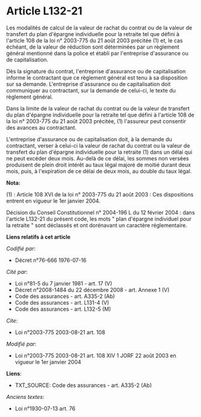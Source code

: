# Article L132-21

Les modalités de calcul de la valeur de rachat du contrat ou de la valeur de transfert du plan d'épargne individuelle pour la
retraite tel que défini à l'article 108 de la loi n° 2003-775 du 21 août 2003 précitée (1) et, le cas échéant, de la valeur
de réduction sont déterminées par un règlement général mentionné dans la police et établi par l'entreprise d'assurance ou de
capitalisation.

Dès la signature du contrat, l'entreprise d'assurance ou de capitalisation informe le contractant que ce règlement général
est tenu à sa disposition sur sa demande. L'entreprise d'assurance ou de capitalisation doit communiquer au contractant, sur
la demande de celui-ci, le texte du règlement général.

Dans la limite de la valeur de rachat du contrat ou de la valeur de transfert du plan d'épargne individuelle pour la retraite
tel que défini à l'article 108 de la loi n° 2003-775 du 21 août 2003 précitée, (1) l'assureur peut consentir des avances au
contractant.

L'entreprise d'assurance ou de capitalisation doit, à la demande du contractant, verser à celui-ci la valeur de rachat du
contrat ou la valeur de transfert du plan d'épargne individuelle pour la retraite (1) dans un délai qui ne peut excéder deux
mois. Au-delà de ce délai, les sommes non versées produisent de plein droit intérêt au taux légal majoré de moitié durant
deux mois, puis, à l'expiration de ce délai de deux mois, au double du taux légal.

**Nota:**

(1) : Article 108 XVI de la loi n° 2003-775 du 21 août 2003 : Ces dispositions entrent en vigueur le 1er janvier 2004. 

Décision du Conseil Constitutionnel n° 2004-196 L du 12 février 2004 : dans l'article L132-21 du présent code, les mots "
plan d'épargne individuel pour la retraite " sont déclassés et ont dorénavant un caractère réglementaire.

**Liens relatifs à cet article**

_Codifié par_:

  - Décret n°76-666 1976-07-16

_Cité par_:

  - Loi n°81-5 du 7 janvier 1981 - art. 17 (V)
  - Décret n°2008-1484 du 22 décembre 2008 - art. Annexe 1 (V)
  - Code des assurances - art. A335-2 (Ab)
  - Code des assurances - art. L131-4 (V)
  - Code des assurances - art. L132-5 (M)

_Cite_:

  - Loi n°2003-775 2003-08-21 art. 108

_Modifié par_:

  - Loi n°2003-775 2003-08-21 art. 108 XIV 1 JORF 22 août 2003 en vigueur le 1er janvier 2004

**Liens**:

  - TXT_SOURCE: Code des assurances - art. A335-2 (Ab)

_Anciens textes_:

  - Loi n°1930-07-13 art. 76
